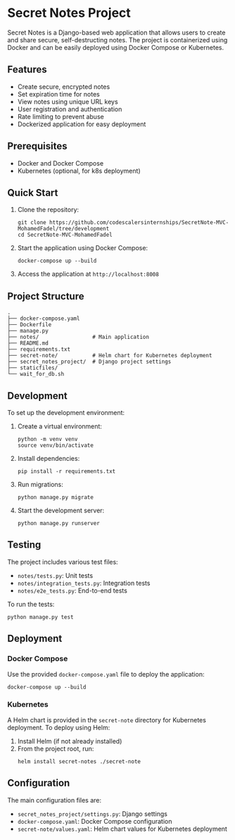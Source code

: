 # Secret Notes Project

Secret Notes is a Django-based web application that allows users to create and share secure, self-destructing notes. The project is containerized using Docker and can be easily deployed using Docker Compose or Kubernetes.

## Features

- Create secure, encrypted notes
- Set expiration time for notes
- View notes using unique URL keys
- User registration and authentication
- Rate limiting to prevent abuse
- Dockerized application for easy deployment

## Prerequisites

- Docker and Docker Compose
- Kubernetes (optional, for k8s deployment)

## Quick Start

1. Clone the repository:

   ```
   git clone https://github.com/codescalersinternships/SecretNote-MVC-MohamedFadel/tree/development
   cd SecretNote-MVC-MohamedFadel
   ```

2. Start the application using Docker Compose:

   ```
   docker-compose up --build
   ```

3. Access the application at `http://localhost:8008`

## Project Structure

```
.
├── docker-compose.yaml
├── Dockerfile
├── manage.py
├── notes/                 # Main application
├── README.md
├── requirements.txt
├── secret-note/           # Helm chart for Kubernetes deployment
├── secret_notes_project/  # Django project settings
├── staticfiles/
└── wait_for_db.sh
```

## Development

To set up the development environment:

1. Create a virtual environment:

   ```
   python -m venv venv
   source venv/bin/activate
   ```

2. Install dependencies:

   ```
   pip install -r requirements.txt
   ```

3. Run migrations:

   ```
   python manage.py migrate
   ```

4. Start the development server:
   ```
   python manage.py runserver
   ```

## Testing

The project includes various test files:

- `notes/tests.py`: Unit tests
- `notes/integration_tests.py`: Integration tests
- `notes/e2e_tests.py`: End-to-end tests

To run the tests:

```
python manage.py test
```

## Deployment

### Docker Compose

Use the provided `docker-compose.yaml` file to deploy the application:

```
docker-compose up --build
```

### Kubernetes

A Helm chart is provided in the `secret-note` directory for Kubernetes deployment. To deploy using Helm:

1. Install Helm (if not already installed)
2. From the project root, run:
   ```
   helm install secret-notes ./secret-note
   ```

## Configuration

The main configuration files are:

- `secret_notes_project/settings.py`: Django settings
- `docker-compose.yaml`: Docker Compose configuration
- `secret-note/values.yaml`: Helm chart values for Kubernetes deployment
